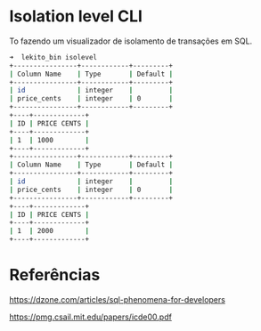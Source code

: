 # Isolation level CLI

To fazendo um visualizador de isolamento de transações em SQL.

```bash
➜  lekito_bin isolevel
+----------------+------------+---------+
| Column Name    | Type       | Default |
+----------------+------------+---------+
| id             | integer    |         |
| price_cents    | integer    | 0       |
+----------------+------------+---------+
+----+-------------+
| ID | PRICE CENTS |
+----+-------------+
| 1  | 1000        |
+----+-------------+
+----------------+------------+---------+
| Column Name    | Type       | Default |
+----------------+------------+---------+
| id             | integer    |         |
| price_cents    | integer    | 0       |
+----------------+------------+---------+
+----+-------------+
| ID | PRICE CENTS |
+----+-------------+
| 1  | 2000        |
+----+-------------+
```



# Referências

https://dzone.com/articles/sql-phenomena-for-developers

https://pmg.csail.mit.edu/papers/icde00.pdf
